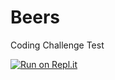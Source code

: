 # Beers
Coding Challenge Test

[![Run on Repl.it](https://repl.it/badge/github/benceharomi/Beers)](https://repl.it/github/benceharomi/Beers)